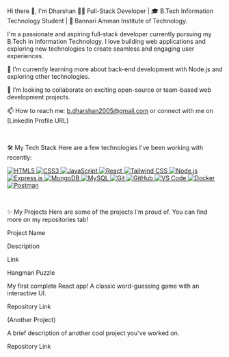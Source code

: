 Hi there 👋, I'm Dharshan
👨‍💻 Full-Stack Developer | 🎓 B.Tech Information Technology Student | 📍 Bannari Amman Institute of Technology.

I'm a passionate and aspiring full-stack developer currently pursuing my B.Tech in Information Technology. I love building web applications and exploring new technologies to create seamless and engaging user experiences.

🌱 I’m currently learning more about back-end development with Node.js and exploring other technologies.

👯 I’m looking to collaborate on exciting open-source or team-based web development projects.

📫 How to reach me: b.dharshan2005@gmail.com or connect with me on [LinkedIn Profile URL]

<br/>

🛠️ My Tech Stack
Here are a few technologies I've been working with recently:

<p align="left">
<a href="https://developer.mozilla.org/en-US/docs/Web/HTML" target="_blank" rel="noreferrer">
<img src="https://www.google.com/search?q=https://img.shields.io/badge/html5-%2523E34F26.svg%3Fstyle%3Dfor-the-badge%26logo%3Dhtml5%26logoColor%3Dwhite" alt="HTML5"/>
</a>
<a href="https://developer.mozilla.org/en-US/docs/Web/CSS" target="_blank" rel="noreferrer">
<img src="https://www.google.com/search?q=https://img.shields.io/badge/css3-%25231572B6.svg%3Fstyle%3Dfor-the-badge%26logo%3Dcss3%26logoColor%3Dwhite" alt="CSS3"/>
</a>
<a href="https://developer.mozilla.org/en-US/docs/Web/JavaScript" target="_blank" rel="noreferrer">
<img src="https://www.google.com/search?q=https://img.shields.io/badge/javascript-%2523323330.svg%3Fstyle%3Dfor-the-badge%26logo%3Djavascript%26logoColor%3D%2523F7DF1E" alt="JavaScript"/>
</a>
<a href="https://reactjs.org/" target="_blank" rel="noreferrer">
<img src="https://www.google.com/search?q=https://img.shields.io/badge/react-%252320232a.svg%3Fstyle%3Dfor-the-badge%26logo%3Dreact%26logoColor%3D%252361DAFB" alt="React"/>
</a>
<a href="https://tailwindcss.com/" target="_blank" rel="noreferrer">
<img src="https://www.google.com/search?q=https://img.shields.io/badge/tailwind-css-%252338B2AC.svg%3Fstyle%3Dfor-the-badge%26logo%3Dtailwind-css%26logoColor%3Dwhite" alt="Tailwind CSS"/>
</a>
<a href="https://nodejs.org" target="_blank" rel="noreferrer">
<img src="https://www.google.com/search?q=https://img.shields.io/badge/node.js-6DA55F%3Fstyle%3Dfor-the-badge%26logo%3Dnode.js%26logoColor%3Dwhite" alt="Node.js"/>
</a>
<a href="https://expressjs.com" target="_blank" rel="noreferrer">
<img src="https://www.google.com/search?q=https://img.shields.io/badge/express.js-%2523404d59.svg%3Fstyle%3Dfor-the-badge%26logo%3Dexpress%26logoColor%3D%252361DAFB" alt="Express.js"/>
</a>
<a href="https://www.mongodb.com/" target="_blank" rel="noreferrer">
<img src="https://www.google.com/search?q=https://img.shields.io/badge/MongoDB-%25234ea94b.svg%3Fstyle%3Dfor-the-badge%26logo%3Dmongodb%26logoColor%3Dwhite" alt="MongoDB"/>
</a>
<a href="https://www.mysql.com/" target="_blank" rel="noreferrer">
<img src="https://www.google.com/search?q=https://img.shields.io/badge/mysql-%252300f.svg%3Fstyle%3Dfor-the-badge%26logo%3Dmysql%26logoColor%3Dwhite" alt="MySQL"/>
</a>
<a href="https://git-scm.com/" target="_blank" rel="noreferrer">
<img src="https://www.google.com/search?q=https://img.shields.io/badge/git-%2523F05033.svg%3Fstyle%3Dfor-the-badge%26logo%3Dgit%26logoColor%3Dwhite" alt="Git"/>
</a>
<a href="https://github.com/" target="_blank" rel="noreferrer">
<img src="https://www.google.com/search?q=https://img.shields.io/badge/github-%2523121011.svg%3Fstyle%3Dfor-the-badge%26logo%3Dgithub%26logoColor%3Dwhite" alt="GitHub"/>
</a>
<a href="https://code.visualstudio.com/" target="_blank" rel="noreferrer">
<img src="https://www.google.com/search?q=https://img.shields.io/badge/Visual%2520Studio%2520Code-0078d7.svg%3Fstyle%3Dfor-the-badge%26logo%3Dvisual-studio-code%26logoColor%3Dwhite" alt="VS Code"/>
</a>
<a href="https://www.docker.com/" target="_blank" rel="noreferrer">
<img src="https://www.google.com/search?q=https://img.shields.io/badge/docker-%25230db7ed.svg%3Fstyle%3Dfor-the-badge%26logo%3Ddocker%26logoColor%3Dwhite" alt="Docker"/>
</a>
<a href="https://www.postman.com/" target="_blank" rel="noreferrer">
<img src="https://www.google.com/search?q=https://img.shields.io/badge/Postman-FF6C37%3Fstyle%3Dfor-the-badge%26logo%3Dpostman%26logoColor%3Dwhite" alt="Postman"/>
</a>
</p>

<br/>

✨ My Projects
Here are some of the projects I'm proud of. You can find more on my repositories tab!

Project Name

Description

Link

Hangman Puzzle

My first complete React app! A classic word-guessing game with an interactive UI.

Repository Link

(Another Project)

A brief description of another cool project you've worked on.

Repository Link
